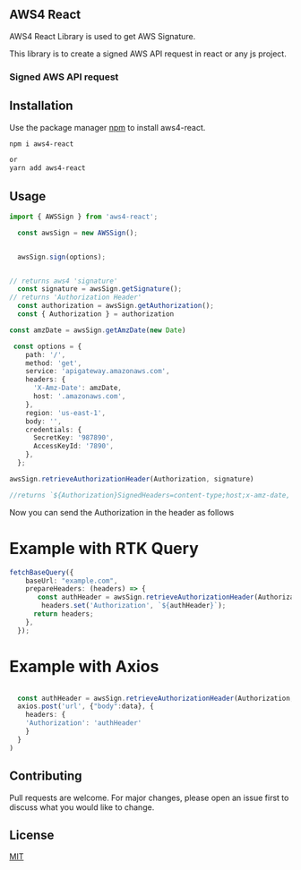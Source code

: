 ## AWS4 React

AWS4 React Library is used to get AWS Signature.

This library is to create a signed AWS API request in react or any js project.

### Signed AWS API request

## Installation

Use the package manager [npm](https://docs.npmjs.com/cli/v6/commands/npm-install) to install aws4-react.

```bash
npm i aws4-react

or
yarn add aws4-react
```

## Usage

```Typescript
import { AWSSign } from 'aws4-react';

  const awsSign = new AWSSign();


  awsSign.sign(options);


// returns aws4 'signature'
  const signature = awsSign.getSignature();
// returns 'Authorization Header'
  const authorization = awsSign.getAuthorization();
  const { Authorization } = authorization

const amzDate = awsSign.getAmzDate(new Date)

 const options = {
    path: '/',
    method: 'get',
    service: 'apigateway.amazonaws.com',
    headers: {
      'X-Amz-Date': amzDate,
      host: '.amazonaws.com',
    },
    region: 'us-east-1',
    body: '',
    credentials: {
      SecretKey: '987890',
      AccessKeyId: '7890',
    },
  };

awsSign.retrieveAuthorizationHeader(Authorization, signature)

//returns `${Authorization}SignedHeaders=content-type;host;x-amz-date, Signature=${signature}`

```

Now you can send the Authorization in the header as follows

# Example with RTK Query

```Typescript
fetchBaseQuery({
    baseUrl: "example.com",
    prepareHeaders: (headers) => {
       const authHeader = awsSign.retrieveAuthorizationHeader(Authorization, signature)
        headers.set('Authorization', `${authHeader}`);
      return headers;
    },
  });
```

# Example with Axios

```Typescript

  const authHeader = awsSign.retrieveAuthorizationHeader(Authorization, signature)
  axios.post('url', {"body":data}, {
    headers: {
    'Authorization': 'authHeader'
    }
  }
)
```

## Contributing

Pull requests are welcome. For major changes, please open an issue first
to discuss what you would like to change.

## License

[MIT](https://choosealicense.com/licenses/mit/)

